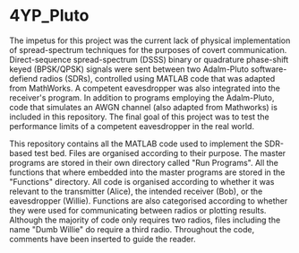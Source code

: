 # 4YP_Pluto

The impetus for this project was the current lack of physical implementation of spread-spectrum techniques for the purposes of covert communication. Direct-sequence spread-spectrum (DSSS) binary or quadrature phase-shift keyed (BPSK/QPSK) signals were sent between two Adalm-Pluto software-defiend radios (SDRs), controlled using MATLAB code that was adapted from MathWorks. A competent eavesdropper was also integrated into the receiver's program. In addition to programs employing the Adalm-Pluto, code that simulates an AWGN channel (also adapted from Mathworks) is included in this repository. The final goal of this project was to test the performance limits of a competent eavesdropper in the real world.

This repository contains all the MATLAB code used to implement the SDR-based test bed. Files are organised according to their purpose. The master programs are stored in their own directory called "Run Programs". All the functions that where embedded into the master programs are stored in the "Functions" directory. All code is organised according to whether it was relevant to the transmitter (Alice), the intended receiver (Bob), or the eavesdropper (Willie). Functions are also categorised according to whether they were used for communicating between radios or plotting results. Although the majority of code only requires two radios, files including the name "Dumb Willie" do require a third radio. Throughout the code, comments have been inserted to guide the reader.

